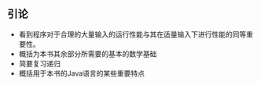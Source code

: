 ## 引论

* 看到程序对于合理的大量输入的运行性能与其在适量输入下进行性能的同等重要性。
* 概括为本书其余部分所需要的基本的数学基础
* 简要复习递归
* 概括用于本书的Java语言的某些重要特点
